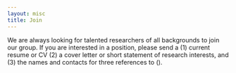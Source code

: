 ```yaml
---
layout: misc
title: Join
---
```



We are always looking for talented researchers of all backgrounds to join our group. If you are interested in a position, please send a (1) current resume or CV (2) a cover letter or short statement of research interests, and (3) the names and contacts for three references to ().



